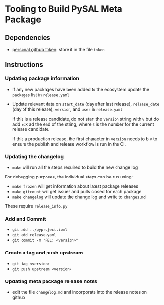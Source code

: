 # Tooling to Build PySAL Meta Package

## Dependencies

- [personal github token](https://help.github.com/en/github/authenticating-to-github/creating-a-personal-access-token-for-the-command-line): store it in the file `token`

## Instructions


### Updating package information
- If any new packages have been added to the ecosystem update the `packages` list in `release.yaml` 
- Update relevant data on `start_date` (day after last release), `release_date` (day
  of this release), `version`, and `user` in `release.yaml`

  If this is a release candidate, do not start the `version` string with `v` but
  do add `rcX` ad the end of the string, where `X` is the number for the current
  release candidate.
  
  If this a production release, the first character in `version` needs to b `v`
  to ensure the publish and release workflow is run in the CI.
  
 

### Updating the changelog
- `make` will run all the steps required to build the new change log

For debugging purposes, the individual steps can be run using:
- `make frozen` will get information about latest package releases
- `make gitcount` will get issues and pulls closed for each package
- `make changelog` will update the change log and write to `changes.md`
  
These require `release_info.py`

### Add and Commit
- `git add ../pyproject.toml`
- `git add release.yaml`
- `git commit -m "REL: <version>"`

 
### Create a tag and push upstream
- `git tag <version>`
- `git push upstream <version>`
  

### Updating meta package release notes
- edit the file `changelog.md` and incorporate into the release notes on github
